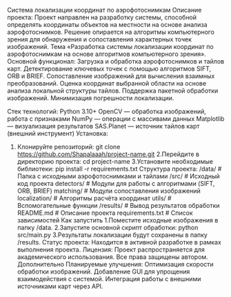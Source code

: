 Система локализации координат по аэрофотоснимкам
Описание проекта:
Проект направлен на разработку системы, способной определять координаты объектов на местности на основе анализа аэрофотоснимков. Решение опирается на алгоритмы компьютерного зрения для обнаружения и сопоставления характерных точек изображений.
Тема «Разработка системы локализации координат по аэрофотоснимкам на основе алгоритмов компьютерного зрения».
Основной функционал:
Загрузка и обработка аэрофотоснимков и тайлов карт.
Детектирование ключевых точек с помощью алгоритмов SIFT, ORB и BRIEF.
Сопоставление изображений для вычисления взаимных преобразований.
Оценка координат выбранной области на основе анализа локальной структуры тайлов.
Поддержка пакетной обработки изображений.
Минимизация погрешности локализации.

Стек технологий:
Python 3.10+
OpenCV — обработка изображений, работа с признаками
NumPy — операции с массивами данных
Matplotlib — визуализация результатов
SAS.Planet — источник тайлов карт (внешний инструмент) 
Установка:
1. Клонируйте репозиторий:
git clone https://github.com/Shapalaaah/project-name.git
2.Перейдите в директорию проекта:
cd project-name
3.Установите необходимые библиотеки:
pip install -r requirements.txt
Структура проекта:
/data/            # Папка с исходными аэрофотоснимками и тайлами
/src/             # Исходный код проекта
    detectors/    # Модули для работы с алгоритмами (SIFT, ORB, BRIEF)
    matching/     # Модули сопоставления изображений
    localization/ # Алгоритмы расчёта координат
    utils/        # Вспомогательные функции
/results/         # Вывод результатов обработки
README.md         # Описание проекта
requirements.txt  # Список зависимостей
Как запустить
1.Поместите исходные изображения в папку /data.
2.Запустите основной скрипт обработки:
python src/main.py
3.Результаты локализации будут сохранены в папку /results.
Статус проекта:
Находится в активной разработке в рамках выполнения проекта.
Лицензия:
Проект распространяется для академического использования. Все права защищены автором.
Дополнительно
Планируемые улучшения:
Оптимизация скорости обработки изображений.
Добавление GUI для упрощения взаимодействия с системой.
Интеграция работы с внешними источниками карт через API.
